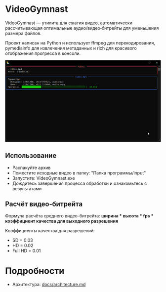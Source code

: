 # VideoGymnast

VideoGymnast — утилита для сжатия видео, автоматически рассчитывающая оптимальные аудио/видео‑битрейты для уменьшения размера файлов.

Проект написан на Python и использует ffmpeg для перекодирования, pymediainfo для извлечения метаданных и rich для красивого отображения прогресса в консоли.

![VideoGymnast - Screenshot](docs/_attachments/screenshot.png)

## Использование

- Распакуйте архив
- Поместите исходные видео в папку: "Папка программы/input"
- Запустите: VideoGymnast.exe
- Дождитесь завершения процесса обработки и ознакомьтесь с результатами

## Расчёт видео-битрейта

Формула расчёта среднего видео-битрейта: **ширина \* высота \* fps \* коэффициент качества для выходного разрешения**

Коэффициенты качества для разрешений:

- SD = 0.03
- HD = 0.02
- Full HD = 0.01

# Подробности

- Архитектура: [docs/architecture.md](docs/architecture.md)
